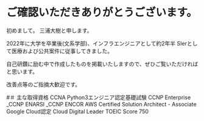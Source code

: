 # ご確認いただきありがとうございます。

初めまして。
三浦大樹と申します。

2022年に大学を卒業後(文系学部)、インフラエンジニアとして約2年半
SIerとして医療および公共案件に従事してきました。

自己研鑽に励む中で作成したものを掲載いたしますので、ぜひご覧いただければと思います。

改善点等のご指摘大歓迎です。


#＃ 主な取得資格
CCNA
Python3エンジニア認定基礎試験
CCNP Enterprise
_CCNP ENARSI
_CCNP ENCOR
AWS Certified Solution Architect - Associate
Google Cloud認定 Cloud Digital Leader
TOEIC Score 750

